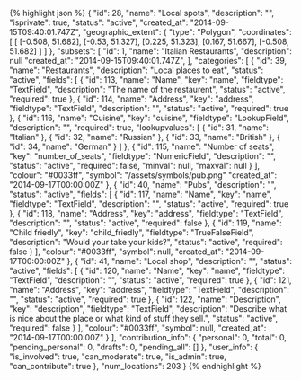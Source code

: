 {% highlight json %}
{
    "id": 28,
    "name": "Local spots",
    "description": "",
    "isprivate": true,
    "status": "active",
    "created_at": "2014-09-15T09:40:01.747Z",
    "geographic_extent": {
        "type": "Polygon",
        "coordinates": [
            [
                [-0.508, 51.682],
                [-0.53, 51.327],
                [0.225, 51.323],
                [0.167, 51.667],
                [-0.508, 51.682]
            ]
        ]
    },
    "subsets": [
        "id": 1,
        "name": "Italian Restaurants",
        "description": null
        "created_at": "2014-09-15T09:40:01.747Z",
    ],
    "categories": [
        {
            "id": 39,
            "name": "Restaurants",
            "description": "Local places to eat",
            "status": "active",
            "fields": [
                {
                    "id": 113,
                    "name": "Name",
                    "key": "name",
                    "fieldtype": "TextField",
                    "description": "The name of the restaurent",
                    "status": "active",
                    "required": true
                },
                {
                    "id": 114,
                    "name": "Address",
                    "key": "address",
                    "fieldtype": "TextField",
                    "description": "",
                    "status": "active",
                    "required": true
                },
                {
                    "id": 116,
                    "name": "Cuisine",
                    "key": "cuisine",
                    "fieldtype": "LookupField",
                    "description": "",
                    "required": true,
                    "lookupvalues": [
                        {
                            "id": 31,
                            "name": "Italian"
                        },
                        {
                            "id": 32,
                            "name": "Russian"
                        },
                        {
                            "id": 33,
                            "name": "British"
                        },
                        {
                            "id": 34,
                            "name": "German"
                        }
                    ]
                },
                {
                    "id": 115,
                    "name": "Number of seats",
                    "key": "number_of_seats",
                    "fieldtype": "NumericField",
                    "description": "",
                    "status": "active",
                    "required": false,
                    "minval": null,
                    "maxval": null
                }
            ],
            "colour": "#0033ff",
            "symbol": "/assets/symbols/pub.png"
            "created_at": "2014-09-17T00:00:00Z"
        },
        {
            "id": 40,
            "name": "Pubs",
            "description": "",
            "status": "active",
            "fields": [
                {
                    "id": 117,
                    "name": "Name",
                    "key": "name",
                    "fieldtype": "TextField",
                    "description": "",
                    "status": "active",
                    "required": true
                },
                {
                    "id": 118,
                    "name": "Address",
                    "key": "address",
                    "fieldtype": "TextField",
                    "description": "",
                    "status": "active",
                    "required": false
                },
                {
                    "id": 119,
                    "name": "Child friedly",
                    "key": "child_friedly",
                    "fieldtype": "TrueFalseField",
                    "description": "Would your take your kids?",
                    "status": "active",
                    "required": false
                }
            ],
            "colour": "#0033ff",
            "symbol": null,
            "created_at": "2014-09-17T00:00:00Z"
        },
        {
            "id": 41,
            "name": "Local shop",
            "description": "",
            "status": "active",
            "fields": [
                {
                    "id": 120,
                    "name": "Name",
                    "key": "name",
                    "fieldtype": "TextField",
                    "description": "",
                    "status": "active",
                    "required": true
                },
                {
                    "id": 121,
                    "name": "Address",
                    "key": "address",
                    "fieldtype": "TextField",
                    "description": "",
                    "status": "active",
                    "required": true
                },
                {
                    "id": 122,
                    "name": "Description",
                    "key": "description",
                    "fieldtype": "TextField",
                    "description": "Describe what is nice about the place or what kind of stuff they sell.",
                    "status": "active",
                    "required": false
                }
            ],
            "colour": "#0033ff",
            "symbol": null,
            "created_at": "2014-09-17T00:00:00Z"
        }
    ],
    "contribution_info": {
        "personal": 0,
        "total": 0,
        "pending_personal": 0,
        "drafts": 0,
        "pending_all": []
    },
    "user_info": {
        "is_involved": true,
        "can_moderate": true,
        "is_admin": true,
        "can_contribute": true
    },
    "num_locations": 203
}
{% endhighlight %}
